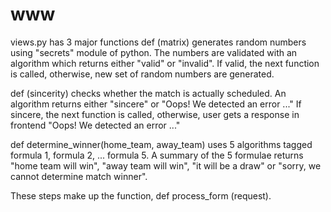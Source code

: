 # www
views.py has 3 major functions 
def (matrix) generates random numbers using "secrets" module of python. 
The numbers are validated with an algorithm which returns either "valid" or "invalid". 
If valid, the next function is called, otherwise, new set of random numbers are generated.

def (sincerity) checks whether the match is actually scheduled. An algorithm returns either "sincere" or "Oops! We detected an error ..." 
If sincere, the next function is called, otherwise, user gets a response in frontend "Oops! We detected an error ..."

def determine_winner(home_team, away_team) uses 5 algorithms tagged formula 1, formula 2, ... formula 5. 
A summary of the 5 formulae returns "home team will win", "away team will win", "it will be a draw" or "sorry, we cannot determine match winner". 

These steps make up the function, def process_form (request).
